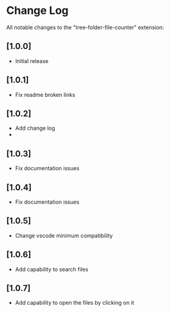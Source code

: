 # Change Log

All notable changes to the "tree-folder-file-counter" extension:

## [1.0.0]

- Initial release

## [1.0.1]

- Fix readme broken links


## [1.0.2]

- Add change log
- 
## [1.0.3]

- Fix documentation issues

## [1.0.4]

- Fix documentation issues

## [1.0.5]

- Change vscode minimum compatibility

## [1.0.6]

- Add capability to search files

## [1.0.7]

- Add capability to open the files by clicking on it